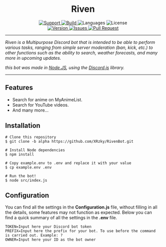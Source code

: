 <h1 align="center">Riven</h1>

<p align="center">
<a href="https://discord.gg/nW6x9EN">
    <img src="https://img.shields.io/discord/708659047057981451?color=7289da&label=Support&logo=discord&logoColor=white&style=for-the-badge" alt="Support">
</a>
<a href="https://travis-ci.com/XRzky/RivenBot">
    <img src="https://img.shields.io/travis/com/XRzky/RivenBot/alpha.svg?style=for-the-badge" alt="Build">
</a>
<a>
    <img src="https://img.shields.io/github/languages/top/XRzky/RivenBot.svg?color=f0db4f&style=for-the-badge" alt="Languages">
</a>
<a>
    <img src="https://img.shields.io/github/license/XRzky/RivenBot?color=blue&style=for-the-badge" alt="License">
</a>
<br>
<a href="https://github.com/XRzky/RivenBot/tree/alpha">
    <img src="https://img.shields.io/github/package-json/v/XRzky/RivenBot/alpha.svg?label=Version&style=for-the-badge" alt="Version">
</a>
<a href="https://github.com/XRzky/RivenBot/issues">
    <img src="https://img.shields.io/github/issues/XRzky/RivenBot.svg?color=37f149&style=for-the-badge" alt="Issues">
</a>
<a href="https://github.com/XRzky/RivenBot/pulls">
    <img src="https://img.shields.io/github/issues-pr/XRzky/RivenBot.svg?color=37f149&style=for-the-badge" alt="Pull Request">
</a>
</p>

---

<i>Riven is a Multipurpose Discord bot that is intended to be able to perform various tasks, ranging from simple server
moderation (ban, kick, etc.) to other functions such as the ability to search, weather forecasts, and many more in 
upcoming updates. [             ](https://heroku.com/deploy?template=https://github.com/XRzky/RivenBot/tree/alpha)

this bot was made in
[Node.JS](https://nodejs.org),
using the [Discord.js](https://discord.js.org/#/) library.
</i>

---

## Features
- Search for anime on MyAnimeList.
- Search for YouTube videos.
- And many more...

## Installation
```dosini
# Clone this repository
$ git clone -b alpha https://github.com/XRzky/RivenBot.git

# Install Node dependencies
$ npm install

# Copy example.env to .env and replace it with your value
$ cp example.env .env

# Run the bot!
$ node src/index.js
```

## Configuration
You can find all the settings in the **Configuration.js** file, without filling in all the details, some features may not function as expected. Below you can find a quick summary of all the settings in the **.env** file.

```dosini
TOKEN=Input here your Discord bot token
PREFIX=Input here the prefix for your bot. To use before the command is carried out. Example: ?
OWNER=Input here your ID as the bot owner
```
